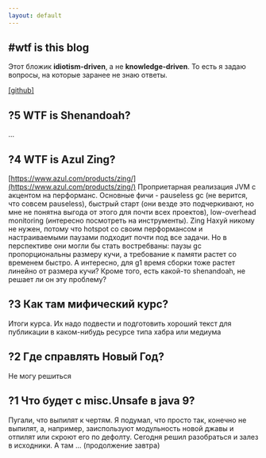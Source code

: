 ```yaml
---
layout: default
---
```


## <a name="wtf">#wtf </a> is this blog

Этот бложик **idiotism-driven**, а не **knowledge-driven**. То есть я задаю вопросы, на которые заранее не знаю ответы.

[[github]](https://github.com/Al-p-i/)


## <a name="5">?5 </a>WTF is Shenandoah?
...


## <a name="4">?4 </a>WTF is Azul Zing?
[https://www.azul.com/products/zing/](https://www.azul.com/products/zing/)
Проприетарная реализация JVM с акцентом на перформанс. Основные фичи - pauseless gc (не верится, что совсем pauseless), быстрый старт (они везде это подчеркивают, но мне не понятна выгода от этого для почти всех проектов), low-overhead monitoring (интересно посмотреть на инструменты). Zing Нахуй никому не нужен, потому что hotspot со своим перформансом и настраиваемыми паузами подходит почти под все задачи. Но в перспективе они могли бы стать востребваны: паузы gc пропорциональны размеру кучи, а требование к памяти растет со временем быстро. А интересно, для g1 время сборки тоже растет линейно от размера кучи? Кроме того, есть какой-то shenandoah, не решает ли он эту проблему?


## <a name="3">?3 </a>Как там мифический курс?
Итоги курса. Их надо подвести и подготовить хороший текст для публикации в каком-нибудь ресурсе типа хабра или медиума


## <a name="2">?2 </a>Где справлять Новый Год?
Не могу решиться


## <a name="1">?1 </a>Что будет с misc.Unsafe в java 9?
Пугали, что выпилят к чертям. Я подумал, что просто так, конечно не выпилят, а, например, заиспользуют модульность новой джавы и отпилят или скроют его по дефолту. Сегодня решил разобраться и залез в исходники. А там ... (продолжение завтра)
